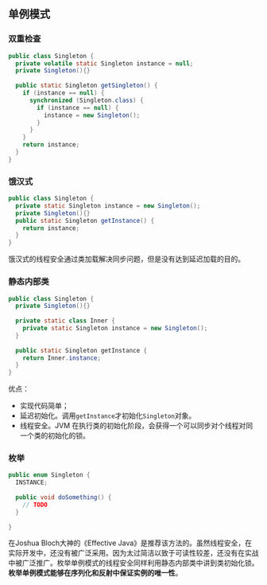 ## 单例模式

### 双重检查

```java
public class Singleton {
  private volatile static Singleton instance = null;
  private Singleton(){}
  
  public static Singleton getSingleton() {
    if (instance == null) {
      synchronized (Singleton.class) {
        if (instance == null) {
          instance = new Singleton();
        }
      }
    }
    return instance;
  }
}
```

### 饿汉式

```java
public class Singleton {
  private static Singleton instance = new Singleton();
  private Singleton(){}
  public static Singleton getInstance() {
    return instance;
  }
}
```

饿汉式的线程安全通过类加载解决同步问题，但是没有达到延迟加载的目的。

### 静态内部类

```java
public class Singleton {
  private Singleton(){}
  
  private static class Inner {
    private static Singleton instance = new Singleton();
  }
  
  public static Singleton getInstance {
    return Inner.instance;
  }
}
```

优点：

- 实现代码简单；
- 延迟初始化。调用`getInstance`才初始化`Singleton`对象。
- 线程安全。JVM 在执行类的初始化阶段，会获得一个可以同步对个线程对同一个类的初始化的锁。



### 枚举

```java
public enum Singleton {
  INSTANCE;
  
  public void doSomething() {
    // TODO 
  }
 
}
```

在Joshua Bloch大神的《Effective Java》是推荐该方法的。虽然线程安全，在实际开发中，还没有被广泛采用。因为太过简洁以致于可读性较差，还没有在实战中被广泛推广。枚举单例模式的线程安全同样利用静态内部类中讲到类初始化锁。**枚举单例模式能够在序列化和反射中保证实例的唯一性**。

